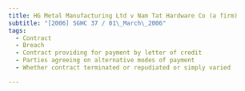 ```yaml
---
title: HG Metal Manufacturing Ltd v Nam Tat Hardware Co (a firm)
subtitle: "[2006] SGHC 37 / 01\_March\_2006"
tags:
  - Contract
  - Breach
  - Contract providing for payment by letter of credit
  - Parties agreeing on alternative modes of payment
  - Whether contract terminated or repudiated or simply varied

---
```


